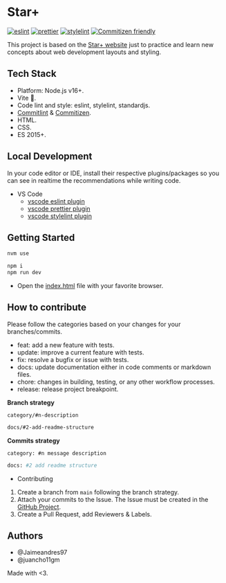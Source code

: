 # Star+

[![eslint](https://img.shields.io/badge/code_lint-eslint-463fd4.svg?style=flat-square)](https://eslint.org)
[![prettier](https://img.shields.io/badge/prettier-formatter-pink)](https://eslint.org)
[![stylelint](https://img.shields.io/badge/css_style-stylelint-263338.svg?style=flat-square)](https://stylelint.io)
[![Commitizen friendly](https://img.shields.io/badge/commitizen-friendly-brightgreen.svg)](http://commitizen.github.io/cz-cli/)

This project is based on the [Star+ website](https://www.starplus.com/es-co) just to practice and learn new concepts about web development layouts and styling.

## Tech Stack

- Platform: Node.js v16+.
- Vite 🌼.
- Code lint and style: eslint, stylelint, standardjs.
- [Commitlint](https://commitlint.js.org/#/) & [Commitizen](https://github.com/commitizen/cz-cli).
- HTML.
- CSS.
- ES 2015+.

## Local Development

In your code editor or IDE, install their respective plugins/packages so you can see
in realtime the recommendations while writing code.

- VS Code
  - [vscode eslint plugin](https://marketplace.visualstudio.com/items?itemName=dbaeumer.vscode-eslint)
  - [vscode prettier plugin](https://marketplace.visualstudio.com/items?itemName=esbenp.prettier-vscode)
  - [vscode stylelint plugin](https://marketplace.visualstudio.com/items?itemName=stylelint.vscode-stylelint)

## Getting Started

```bash
nvm use
```

```bash
npm i
npm run dev
```

- Open the [index.html](./index.html) file with your favorite browser.

## How to contribute

Please follow the categories based on your changes for your branches/commits.

- feat: add a new feature with tests.
- update: improve a current feature with tests.
- fix: resolve a bugfix or issue with tests.
- docs: update documentation either in code comments or markdown files.
- chore: changes in building, testing, or any other workflow processes.
- release: release project breakpoint.

**Branch strategy**

`category/#n-description`

```bash
docs/#2-add-readme-structure
```

**Commits strategy**

`category: #n message description`

```bash
docs: #2 add readme structure
```

- Contributing

1. Create a branch from `main` following the branch strategy.
2. Attach your commits to the Issue. The Issue must be created in the [GitHub Project](https://github.com/juancho11gm/start-plus/issues).
3. Create a Pull Request, add Reviewers & Labels.

## Authors

- @Jaimeandres97
- @juancho11gm

Made with <3.
